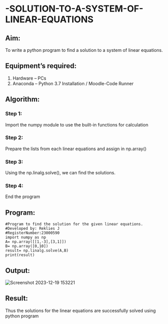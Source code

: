 # -SOLUTION-TO-A-SYSTEM-OF-LINEAR-EQUATIONS
## Aim:
To write a python program to find a solution to a system of linear equations.
## Equipment’s required:
1. 	Hardware – PCs
2. 	Anaconda – Python 3.7 Installation / Moodle-Code Runner
## Algorithm:
### Step 1: 
Import the numpy module to use the built-in functions for calculation
### Step 2: 
Prepare the lists from each linear equations and assign in np.array()
### Step 3: 
Using the np.linalg.solve(), we can find the solutions.
### Step 4: 
End the program
## Program:
```
#Program to find the solution for the given linear equations.
#Developed by: Reklies J
#RegisterNumber:23000590
import numpy as np
A= np.array([[1,-3],[3,1]])
B= np.array([0,10])
result= np.linalg.solve(A,B)
print(result)
```

## Output:

![Screenshot 2023-12-19 153221](https://github.com/Reklies/-SOLUTION-TO-A-SYSTEM-OF-LINEAR-EQUATIONS/assets/147139232/2978e9a1-a769-4e30-8af9-f4a31ec51273)

## Result: 
Thus the solutions for the linear equations are successfully solved using python program

